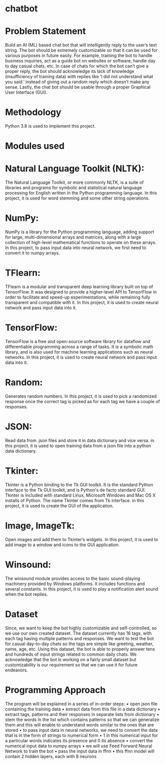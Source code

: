 # chatbot

# Problem Statement
Build an AI (ML) based chat bot that will intelligently reply to the user’s text string. The bot should be 
extremely customizable so that it can be used for various purposes in future easily. For example, training 
the bot to handle business inquiries, act as a guide bot on websites or software, handle day to day 
casual chats, etc. 
In case of chats for which the bot can’t give a proper reply, the bot should acknowledge its lack of 
knowledge (insufficiency of training data) with replies like ‘I did not understand what you said.’ instead 
of giving out a random reply which doesn’t make any sense.
Lastly, the chat bot should be usable through a proper Graphical User Interface (GUI).

# Methodology
Python 3.8 is used to implement this project.

# Modules used

# Natural Language Toolkit (NLTK):
The Natural Language Toolkit, or more commonly NLTK, is a suite of libraries and programs for symbolic 
and statistical natural language processing for English written in the Python programming language.
In this project, it is used for word stemming and some other string operations.

# NumPy:
NumPy is a library for the Python programming language, adding support for large, multi-dimensional 
arrays and matrices, along with a large collection of high-level mathematical functions to operate on 
these arrays.
In this project, to pass input data into neural network, we first need to convert it to numpy arrays.

# TFlearn:
TFlearn is a modular and transparent deep learning library built on top of TensorFlow. It was designed to 
provide a higher-level API to TensorFlow in order to facilitate and speed-up experimentations, while 
remaining fully transparent and compatible with it.
In this project, it is used to create neural network and pass input data into it.

# TensorFlow:
TensorFlow is a free and open-source software library for dataflow and differentiable programming 
across a range of tasks. It is a symbolic math library, and is also used for machine learning applications 
such as neural networks.
In this project, it is used to create neural network and pass input data into it.

# Random:
Generates random numbers.
In this project, it is used to pick a randomized response once the correct tag is picked as for each tag we 
have a couple of responses.

# JSON:
Read data from .json files and store it in data dictionary and vice versa.
in this project, it is used to open training data from a json file into a python data dictionary.

# Tkinter:
Tkinter is a Python binding to the Tk GUI toolkit. It is the standard Python interface to the Tk GUI toolkit, 
and is Python's de facto standard GUI. Tkinter is included with standard Linux, Microsoft Windows and 
Mac OS X installs of Python. The name Tkinter comes from Tk interface.
in this project, it is used to create the GUI of the application.

# Image, ImageTk:
Open images and add them to Tkinter’s widgets.
In this project, it is used to add image to a window and icons to the GUI application.

# Winsound:
The winsound module provides access to the basic sound-playing machinery provided by Windows 
platforms. It includes functions and several constants. 
In this project, it is used to play a notification alert sound when the bot replies.

# Dataset
Since, we want to keep the bot highly customizable and self-controlled, so we use our own created 
dataset. The dataset currently has 16 tags, with each tag having multiple patterns and responses. We 
want to test the bot for casual day-to-day chats so the tags are simple like greeting, weather, name, age, 
etc. Using this dataset, the bot is able to properly answer tens and hundreds of input strings related to 
common daily chats. We acknowledge that the bot is working on a fairly small dataset but 
customizability is our requirement so that we can use it for future endeavors.

# Programming Approach
The program will be explained in a series of in-order steps:
• open json file containing the training data
• extract data from this file in a data dictionary
• extract tags, patterns and their responses in separate lists from dictionary
• stem the words in the list which contains patterns so that we can generalize them and this will 
enable to understand words similar to the ones that are stored
• to pass input data in neural networks, we need to convert the data that is in the form of strings 
to numerical form
• 1 in this numerical input for a particular words indicates its presence and 0 its absence
• convert the numerical input data to numpy arrays
• we will use Feed Forward Neural Network to train the bot
• pass the input data in ffnn
• this ffnn model will contain 2 hidden layers, each with 8 neurons

